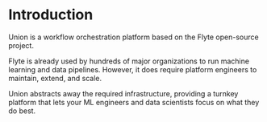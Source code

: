# Introduction

Union is a workflow orchestration platform based on the Flyte open-source project.

Flyte is already used by hundreds of major organizations to run machine learning and data pipelines.
However, it does require platform engineers to maintain, extend, and scale.

Union abstracts away the required infrastructure, providing a turnkey platform that lets your ML engineers and data scientists focus on what they do best.
